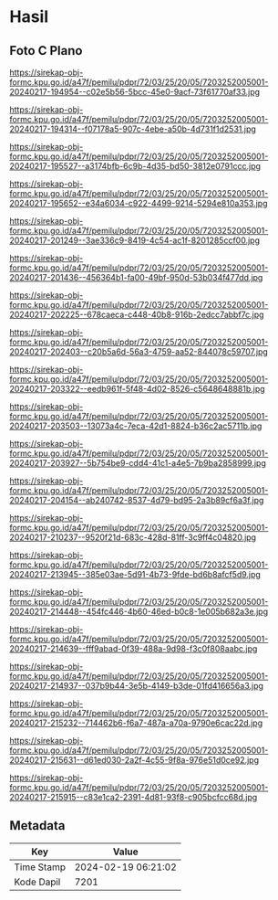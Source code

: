 # Hasil

## Foto C Plano

https://sirekap-obj-formc.kpu.go.id/a47f/pemilu/pdpr/72/03/25/20/05/7203252005001-20240217-194954--c02e5b56-5bcc-45e0-9acf-73f61770af33.jpg

https://sirekap-obj-formc.kpu.go.id/a47f/pemilu/pdpr/72/03/25/20/05/7203252005001-20240217-194314--f07178a5-907c-4ebe-a50b-4d731f1d2531.jpg

https://sirekap-obj-formc.kpu.go.id/a47f/pemilu/pdpr/72/03/25/20/05/7203252005001-20240217-195527--a3174bfb-6c9b-4d35-bd50-3812e0791ccc.jpg

https://sirekap-obj-formc.kpu.go.id/a47f/pemilu/pdpr/72/03/25/20/05/7203252005001-20240217-195652--e34a6034-c922-4499-9214-5294e810a353.jpg

https://sirekap-obj-formc.kpu.go.id/a47f/pemilu/pdpr/72/03/25/20/05/7203252005001-20240217-201249--3ae336c9-8419-4c54-ac1f-8201285ccf00.jpg

https://sirekap-obj-formc.kpu.go.id/a47f/pemilu/pdpr/72/03/25/20/05/7203252005001-20240217-201436--456364b1-fa00-49bf-950d-53b034f477dd.jpg

https://sirekap-obj-formc.kpu.go.id/a47f/pemilu/pdpr/72/03/25/20/05/7203252005001-20240217-202225--678caeca-c448-40b8-916b-2edcc7abbf7c.jpg

https://sirekap-obj-formc.kpu.go.id/a47f/pemilu/pdpr/72/03/25/20/05/7203252005001-20240217-202403--c20b5a6d-56a3-4759-aa52-844078c59707.jpg

https://sirekap-obj-formc.kpu.go.id/a47f/pemilu/pdpr/72/03/25/20/05/7203252005001-20240217-203322--eedb961f-5f48-4d02-8526-c5648648881b.jpg

https://sirekap-obj-formc.kpu.go.id/a47f/pemilu/pdpr/72/03/25/20/05/7203252005001-20240217-203503--13073a4c-7eca-42d1-8824-b36c2ac5711b.jpg

https://sirekap-obj-formc.kpu.go.id/a47f/pemilu/pdpr/72/03/25/20/05/7203252005001-20240217-203927--5b754be9-cdd4-41c1-a4e5-7b9ba2858999.jpg

https://sirekap-obj-formc.kpu.go.id/a47f/pemilu/pdpr/72/03/25/20/05/7203252005001-20240217-204154--ab240742-8537-4d79-bd95-2a3b89cf6a3f.jpg

https://sirekap-obj-formc.kpu.go.id/a47f/pemilu/pdpr/72/03/25/20/05/7203252005001-20240217-210237--9520f21d-683c-428d-81ff-3c9ff4c04820.jpg

https://sirekap-obj-formc.kpu.go.id/a47f/pemilu/pdpr/72/03/25/20/05/7203252005001-20240217-213945--385e03ae-5d91-4b73-9fde-bd6b8afcf5d9.jpg

https://sirekap-obj-formc.kpu.go.id/a47f/pemilu/pdpr/72/03/25/20/05/7203252005001-20240217-214448--454fc446-4b60-46ed-b0c8-1e005b682a3e.jpg

https://sirekap-obj-formc.kpu.go.id/a47f/pemilu/pdpr/72/03/25/20/05/7203252005001-20240217-214639--fff9abad-0f39-488a-9d98-f3c0f808aabc.jpg

https://sirekap-obj-formc.kpu.go.id/a47f/pemilu/pdpr/72/03/25/20/05/7203252005001-20240217-214937--037b9b44-3e5b-4149-b3de-01fd416656a3.jpg

https://sirekap-obj-formc.kpu.go.id/a47f/pemilu/pdpr/72/03/25/20/05/7203252005001-20240217-215232--714462b6-f6a7-487a-a70a-9790e6cac22d.jpg

https://sirekap-obj-formc.kpu.go.id/a47f/pemilu/pdpr/72/03/25/20/05/7203252005001-20240217-215631--d61ed030-2a2f-4c55-9f8a-976e51d0ce92.jpg

https://sirekap-obj-formc.kpu.go.id/a47f/pemilu/pdpr/72/03/25/20/05/7203252005001-20240217-215915--c83e1ca2-2391-4d81-93f8-c905bcfcc68d.jpg


## Metadata

| Key        | Value               |
| ---------- | ------------------- |
| Time Stamp | 2024-02-19 06:21:02 |
| Kode Dapil | 7201                |



